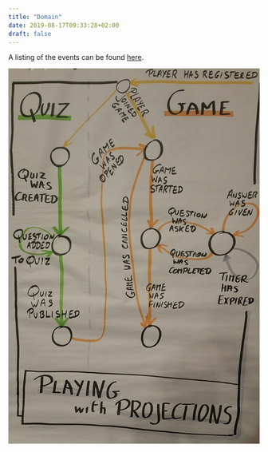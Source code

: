 ```yaml
---
title: "Domain"
date: 2019-08-17T09:33:28+02:00
draft: false
---
```


A listing of the events can be found [here](/pdf/event_types.pdf).

![Domain Events State Chart](/images/domain_events_flow.jpg)
